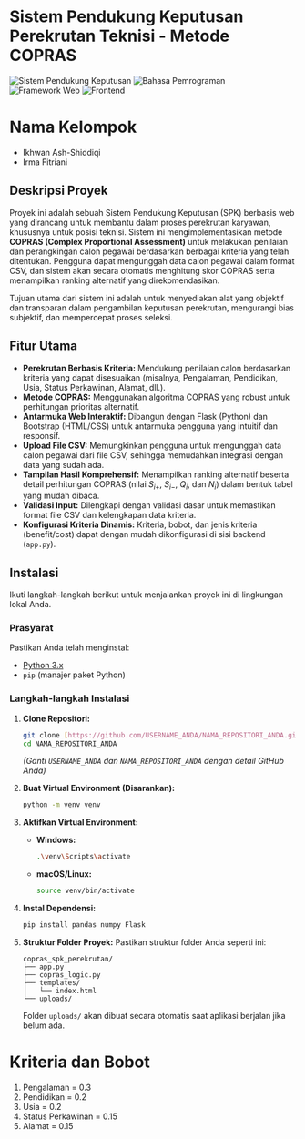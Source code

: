 # Sistem Pendukung Keputusan Perekrutan Teknisi - Metode COPRAS

![Sistem Pendukung Keputusan](https://img.shields.io/badge/Metode-COPRAS-blue)
![Bahasa Pemrograman](https://img.shields.io/badge/Python-3.x-blueviolet)
![Framework Web](https://img.shields.io/badge/Flask-Web-green)
![Frontend](https://img.shields.io/badge/Frontend-HTML%2FCSS%2FBootstrap-orange)

# Nama Kelompok

- Ikhwan Ash-Shiddiqi
- Irma Fitriani

## Deskripsi Proyek

Proyek ini adalah sebuah Sistem Pendukung Keputusan (SPK) berbasis web yang dirancang untuk membantu dalam proses perekrutan karyawan, khususnya untuk posisi teknisi. Sistem ini mengimplementasikan metode **COPRAS (Complex Proportional Assessment)** untuk melakukan penilaian dan perangkingan calon pegawai berdasarkan berbagai kriteria yang telah ditentukan. Pengguna dapat mengunggah data calon pegawai dalam format CSV, dan sistem akan secara otomatis menghitung skor COPRAS serta menampilkan ranking alternatif yang direkomendasikan.

Tujuan utama dari sistem ini adalah untuk menyediakan alat yang objektif dan transparan dalam pengambilan keputusan perekrutan, mengurangi bias subjektif, dan mempercepat proses seleksi.

## Fitur Utama

- **Perekrutan Berbasis Kriteria:** Mendukung penilaian calon berdasarkan kriteria yang dapat disesuaikan (misalnya, Pengalaman, Pendidikan, Usia, Status Perkawinan, Alamat, dll.).
- **Metode COPRAS:** Menggunakan algoritma COPRAS yang robust untuk perhitungan prioritas alternatif.
- **Antarmuka Web Interaktif:** Dibangun dengan Flask (Python) dan Bootstrap (HTML/CSS) untuk antarmuka pengguna yang intuitif dan responsif.
- **Upload File CSV:** Memungkinkan pengguna untuk mengunggah data calon pegawai dari file CSV, sehingga memudahkan integrasi dengan data yang sudah ada.
- **Tampilan Hasil Komprehensif:** Menampilkan ranking alternatif beserta detail perhitungan COPRAS (nilai $S_{i+}$, $S_{i-}$, $Q_i$, dan $N_i$) dalam bentuk tabel yang mudah dibaca.
- **Validasi Input:** Dilengkapi dengan validasi dasar untuk memastikan format file CSV dan kelengkapan data kriteria.
- **Konfigurasi Kriteria Dinamis:** Kriteria, bobot, dan jenis kriteria (benefit/cost) dapat dengan mudah dikonfigurasi di sisi backend (`app.py`).

## Instalasi

Ikuti langkah-langkah berikut untuk menjalankan proyek ini di lingkungan lokal Anda.

### Prasyarat

Pastikan Anda telah menginstal:

- [Python 3.x](https://www.python.org/downloads/)
- `pip` (manajer paket Python)

### Langkah-langkah Instalasi

1.  **Clone Repositori:**

    ```bash
    git clone [https://github.com/USERNAME_ANDA/NAMA_REPOSITORI_ANDA.git](https://github.com/USERNAME_ANDA/NAMA_REPOSITORI_ANDA.git)
    cd NAMA_REPOSITORI_ANDA
    ```

    _(Ganti `USERNAME_ANDA` dan `NAMA_REPOSITORI_ANDA` dengan detail GitHub Anda)_

2.  **Buat Virtual Environment (Disarankan):**

    ```bash
    python -m venv venv
    ```

3.  **Aktifkan Virtual Environment:**

    - **Windows:**
      ```bash
      .\venv\Scripts\activate
      ```
    - **macOS/Linux:**
      ```bash
      source venv/bin/activate
      ```

4.  **Instal Dependensi:**

    ```bash
    pip install pandas numpy Flask
    ```

5.  **Struktur Folder Proyek:**
    Pastikan struktur folder Anda seperti ini:
    ```
    copras_spk_perekrutan/
    ├── app.py
    ├── copras_logic.py
    ├── templates/
    │   └── index.html
    └── uploads/
    ```
    Folder `uploads/` akan dibuat secara otomatis saat aplikasi berjalan jika belum ada.

# Kriteria dan Bobot

1. Pengalaman = 0.3
2. Pendidikan = 0.2
3. Usia = 0.2
4. Status Perkawinan = 0.15
5. Alamat = 0.15
